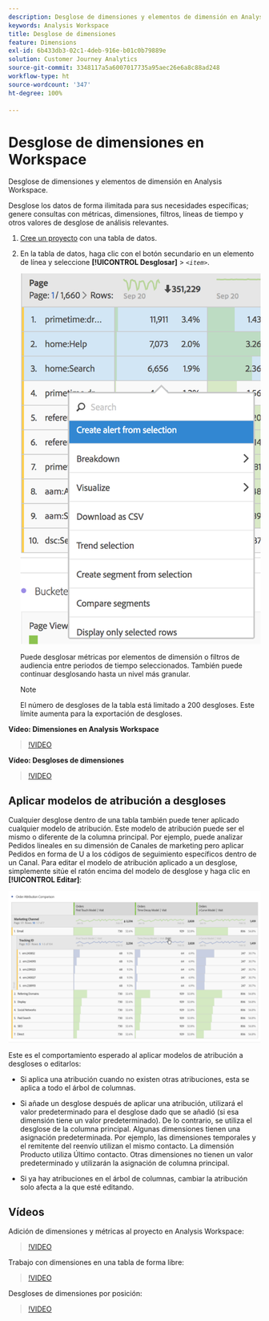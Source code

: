```yaml
---
description: Desglose de dimensiones y elementos de dimensión en Analysis Workspace.
keywords: Analysis Workspace
title: Desglose de dimensiones
feature: Dimensions
exl-id: 6b433db3-02c1-4deb-916e-b01c0b79889e
solution: Customer Journey Analytics
source-git-commit: 3348117a5a6007017735a95aec26e6a8c88ad248
workflow-type: ht
source-wordcount: '347'
ht-degree: 100%

---
```


# Desglose de dimensiones en Workspace

Desglose de dimensiones y elementos de dimensión en Analysis Workspace.

Desglose los datos de forma ilimitada para sus necesidades específicas; genere consultas con métricas, dimensiones, filtros, líneas de tiempo y otros valores de desglose de análisis relevantes.

1. [Cree un proyecto](/help/analysis-workspace/home.md) con una tabla de datos.
1. En la tabla de datos, haga clic con el botón secundario en un elemento de línea y seleccione **[!UICONTROL Desglosar]** > *`<item>`*.

   ![Resultado](assets/fa_data_table_actions.png)

   Puede desglosar métricas por elementos de dimensión o filtros de audiencia entre periodos de tiempo seleccionados. También puede continuar desglosando hasta un nivel más granular.

   >[!NOTE]
   >
   >El número de desgloses de la tabla está limitado a 200 desgloses. Este límite aumenta para la exportación de desgloses.

**Vídeo: Dimensiones en Analysis Workspace**

>[!VIDEO](https://video.tv.adobe.com/v/23971)

**Vídeo: Desgloses de dimensiones**

>[!VIDEO](https://video.tv.adobe.com/v/23969)

## Aplicar modelos de atribución a desgloses

Cualquier desglose dentro de una tabla también puede tener aplicado cualquier modelo de atribución. Este modelo de atribución puede ser el mismo o diferente de la columna principal. Por ejemplo, puede analizar Pedidos lineales en su dimensión de Canales de marketing pero aplicar Pedidos en forma de U a los códigos de seguimiento específicos dentro de un Canal. Para editar el modelo de atribución aplicado a un desglose, simplemente sitúe el ratón encima del modelo de desglose y haga clic en **[!UICONTROL Editar]**:

![Configuración del desglose](assets/breakdown_settings.png)

Este es el comportamiento esperado al aplicar modelos de atribución a desgloses o editarlos:

* Si aplica una atribución cuando no existen otras atribuciones, esta se aplica a todo el árbol de columnas.

* Si añade un desglose después de aplicar una atribución, utilizará el valor predeterminado para el desglose dado que se añadió (si esa dimensión tiene un valor predeterminado). De lo contrario, se utiliza el desglose de la columna principal. Algunas dimensiones tienen una asignación predeterminada. Por ejemplo, las dimensiones temporales y el remitente del reenvío utilizan el mismo contacto. La dimensión Producto utiliza Último contacto. Otras dimensiones no tienen un valor predeterminado y utilizarán la asignación de columna principal.

* Si ya hay atribuciones en el árbol de columnas, cambiar la atribución solo afecta a la que esté editando.

## Vídeos

Adición de dimensiones y métricas al proyecto en Analysis Workspace:

>[!VIDEO](https://video.tv.adobe.com/v/30606)

Trabajo con dimensiones en una tabla de forma libre:

>[!VIDEO](https://video.tv.adobe.com/v/40179)

Desgloses de dimensiones por posición:

>[!VIDEO](https://video.tv.adobe.com/v/24033)
